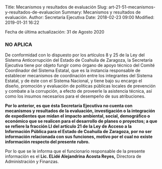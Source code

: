 Title: Mecanismos y resultados de evaluación
Slug: art-21-51-mecanismos-y-resultados-de-evaluacion
Summary: Mecanismos y resultados de evaluación.
Author: Secretaría Ejecutiva
Date: 2018-02-23 09:00
Modified: 2019-01-31 16:22


Fecha de última actualización: 31 de Agosto 2020

### NO APLICA

De conformidad con lo dispuesto por los artículos 8 y 25 de la Ley del Sistema Anticorrupción del Estado de Coahuila de Zaragoza, la Secretaría Ejecutiva tiene por objeto fungir como órgano de apoyo técnico del Comité Coordinador del Sistema Estatal, que es la instancia responsable de establecer mecanismos de coordinación entre los integrantes del Sistema Estatal, y de éste con el Sistema Nacional, y tiene bajo su encargo el diseño, promoción y evaluación de políticas públicas locales de prevención y combate a la corrupción, a efecto de proveerle la asistencia técnica, así como los insumos necesarios para el desempeño de sus atribuciones.

**Por lo anterior, es que ésta Secretaría Ejecutiva no cuenta con mecanismos y resultados de la evaluación, investigación o la integración de expedientes que midan el impacto ambiental, social, demográfico o económico que se realicen para el desarrollo de planes o proyectos; a que se refiere la fracción LI del artículo 21 de la Ley de Acceso a la Información Pública para el Estado de Coahuila de Zaragoza, por no ser información relacionada con sus funciones, motivo por el cual no existe información respecto del presente rubro.**

Por lo que se le informa que el funcionario responsable de la presente información es el **Lic. ELidé Alejandrina Acosta Reyes,** Directora de Administración y Finanzas.
